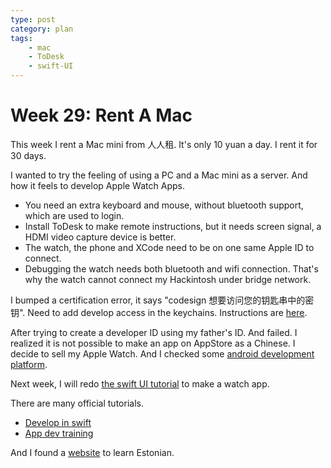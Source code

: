 ```yaml
---
type: post
category: plan
tags:
    - mac
    - ToDesk
    - swift-UI
---
```


# Week 29: Rent A Mac

This week I rent a Mac mini from 人人租. It's only 10 yuan a day. I rent it for 30 days.

I wanted to try the feeling of using a PC and a Mac mini as a server. And how it feels to develop Apple Watch Apps.

- You need an extra keyboard and mouse, without bluetooth support, which are used to login.
- Install ToDesk to make remote instructions, but it needs screen signal, a HDMI video capture device is better. 
- The watch, the phone and XCode need to be on one same Apple ID to connect.
- Debugging the watch needs both bluetooth and wifi connection. That's why the watch cannot connect my Hackintosh under bridge network. 

I bumped a certification error, it says "codesign 想要访问您的钥匙串中的密钥". Need to add develop access in the keychains. Instructions are [here](https://www.jianshu.com/p/4a58d4967b1f).

After trying to create a developer ID using my father's ID. And failed. I realized it is not possible to make an app on AppStore as a Chinese. I decide to sell my Apple Watch. And I checked some [android development platform](https://blog.csdn.net/Jason_HD/article/details/125972314).

Next week, I will redo [the swift UI tutorial](https://developer.apple.com/tutorials/swiftui) to make a watch app.

There are many official tutorials.

- [Develop in swift](https://developer.apple.com/tutorials/develop-in-swift)
- [App dev training](https://developer.apple.com/tutorials/app-dev-training)

And I found a [website](https://www.50languages.com/en/learn/phrasebook/et) to learn Estonian.
